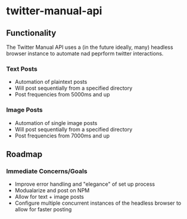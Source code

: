 # twitter-manual-api

## Functionality

The Twitter Manual API uses a (in the future ideally, many) headless browser instance to automate nad peprform twitter interactions.

### Text Posts

- Automation of plaintext posts
- Will post sequentially from a specified directory
- Post frequencies from 5000ms and up


### Image Posts

- Automation of single image posts
- Will post sequentially from a specified directory
- Post frequencies from 7000ms and up

## Roadmap

### Immediate Concerns/Goals

- Improve error handling and "elegance" of set up process
- Modualarize and post on NPM
- Allow for text + image posts
- Configure multiple concurrent instances of the headless browser to allow for faster posting